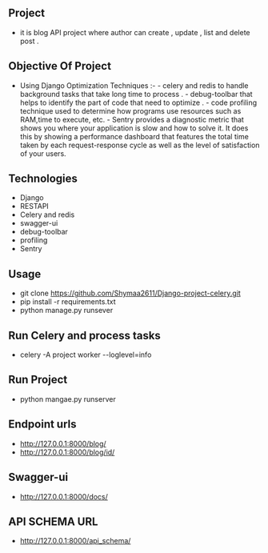 ## Project
 - it is blog API project where author can create , update , list and delete post .

 ## Objective Of Project 
 - Using Django Optimization Techniques :- 
           - celery and redis to handle background tasks that take long time to process .
           - debug-toolbar that helps to identify the part of code that need to optimize .
           - code profiling technique used to determine how programs use resources such as 
             RAM,time to execute, etc.
           -  Sentry provides a diagnostic metric that shows you where your application is slow 
             and how to solve it. It does this by showing a performance dashboard that features the total time taken by each request-response cycle as well as the level of satisfaction of your users.
 </h2>

## Technologies  
 - Django
 - RESTAPI
 - Celery and redis  
 - swagger-ui
 - debug-toolbar
 - profiling
 - Sentry

## Usage
 - git clone https://github.com/Shymaa2611/Django-project-celery.git
 - pip install -r requirements.txt
 - python manage.py runsever

## Run Celery and process tasks
 - celery -A project worker --loglevel=info  

## Run Project
 - python mangae.py runserver 


## Endpoint urls
 - http://127.0.0.1:8000/blog/
 - http://127.0.0.1:8000/blog/id/

## Swagger-ui
 - http://127.0.0.1:8000/docs/

## API SCHEMA URL
 - http://127.0.0.1:8000/api_schema/

